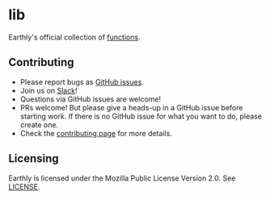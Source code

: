# lib

Earthly's official collection of [functions](https://docs.earthly.dev/docs/guides/functions).

## Contributing

* Please report bugs as [GitHub issues](https://github.com/earthly/lib/issues).
* Join us on [Slack](https://earthly.dev/slack)!
* Questions via GitHub issues are welcome!
* PRs welcome! But please give a heads-up in a GitHub issue before starting work. If there is no GitHub issue for what you want to do, please create one.
* Check the [contributing page](./CONTRIBUTING.md) for more details.

## Licensing

Earthly is licensed under the Mozilla Public License Version 2.0. See [LICENSE](./LICENSE).